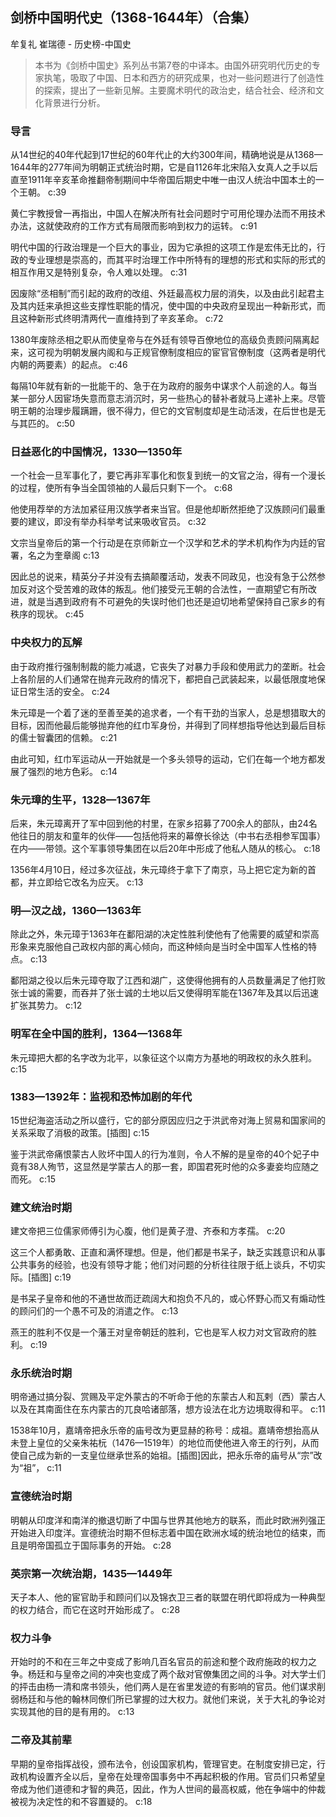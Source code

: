 ## 剑桥中国明代史（1368-1644年）（合集）

牟复礼 崔瑞德  -  历史榜-中国史

> 本书为《剑桥中国史》系列丛书第7卷的中译本。由国外研究明代历史的专家执笔，吸取了中国、日本和西方的研究成果，也对一些问题进行了创造性的探索，提出了一些新见解。主要魔术明代的政治史，结合社会、经济和文化背景进行分析。


### 导言

从14世纪的40年代起到17世纪的60年代止的大约300年间，精确地说是从1368—1644年的277年间为明朝正式统治时期，它是自1126年北宋陷入女真人之手以后直至1911年辛亥革命推翻帝制期间中华帝国后期史中唯一由汉人统治中国本土的一个王朝。 c:39

黄仁宇教授曾一再指出，中国人在解决所有社会问题时宁可用伦理办法而不用技术办法，这就使政府的工作方式有局限而影响到权力的运转。 c:91

明代中国的行政治理是一个巨大的事业，因为它承担的这项工作是宏伟无比的，行政的专业理想是崇高的，而其平时治理工作中所特有的理想的形式和实际的形式的相互作用又是特别复杂，令人难以处理。 c:31

因废除“丞相制”而引起的政府的改组、外廷最高权力层的消失，以及由此引起君主及其内廷来承担这些支撑性职能的情况，使中国的中央政府呈现出一种新形式，而且这种新形式终明清两代一直维持到了辛亥革命。 c:72

1380年废除丞相之职从而使皇帝与在外廷有领导百僚地位的高级负责顾问隔离起来，这可视为明朝发展内阁和与正规官僚制度相应的宦官官僚制度（这两者是明代内朝的两要素）的起点。 c:46

每隔10年就有新的一批能干的、急于在为政府的服务中谋求个人前途的人。每当某一部分人因宦场失意而意志消沉时，另一些热心的替补者就马上递补上来。尽管明王朝的治理步履蹒跚，很不得力，但它的文官制度却是生动活泼，在后世也是无与其匹的。 c:50

### 日益恶化的中国情况，1330—1350年

一个社会一旦军事化了，要它再非军事化和恢复到统一的文官之治，得有一个漫长的过程，使所有争当全国领袖的人最后只剩下一个。 c:68

他使用荐举的方法加紧征用汉族学者来当官。但是他却断然拒绝了汉族顾问们最重要的建议，即没有举办科举考试来吸收官员。 c:32

文宗当皇帝后的第一个行动是在京师新立一个汉学和艺术的学术机构作为内廷的官署，名之为奎章阁 c:13

因此总的说来，精英分子并没有去搞颠覆活动，发表不同政见，也没有急于公然参加反对这个受苦难的政体的叛乱。他们接受元王朝的合法性，一直期望它有所改进，就是当遇到政府有不可避免的失误时他们也还是迫切地希望保持自己家乡的有秩序的现状。 c:45

### 中央权力的瓦解

由于政府推行强制制裁的能力减退，它丧失了对暴力手段和使用武力的垄断。社会上各阶层的人们通常在抛弃元政府的情况下，都把自己武装起来，以最低限度地保证日常生活的安全。 c:24

朱元璋是一个着了迷的至善至美的追求者，一个有干劲的当家人，总是想猎取大的目标，因而他最后能够抛弃他的红巾军身份，并得到了同样想指导他达到最后目标的儒士智囊团的信赖。 c:21

由此可知，红巾军运动从一开始就是一个多头领导的运动，它们在每一个地方都发展了强烈的地方色彩。 c:14

### 朱元璋的生平，1328—1367年

后来，朱元璋离开了军中回到他的村里，在家乡招募了700余人的部队，由24名他往日的朋友和童年的伙伴——包括他将来的幕僚长徐达（中书右丞相参军国事）在内——带领。这个军事领导集团在以后20年中形成了他私人随从的核心。 c:18

1356年4月10日，经过多次征战，朱元璋终于拿下了南京，马上把它定为新的首都，并立即给它改名为应天。 c:13

### 明—汉之战，1360—1363年

除此之外，朱元璋于1363年在鄱阳湖的决定性胜利使他有了他需要的威望和崇高形象来克服他自己政权内部的离心倾向，而这种倾向是当时全中国军人性格的特点。 c:13

鄱阳湖之役以后朱元璋夺取了江西和湖广，这使得他拥有的人员数量满足了他打败张士诚的需要，而吞并了张士诚的土地以后又使得明军能在1367年及其以后迅速扩张其势力。 c:12

### 明军在全中国的胜利，1364—1368年

朱元璋把大都的名字改为北平，以象征这个以南方为基地的明政权的永久胜利。 c:15

### 1383—1392年：监视和恐怖加剧的年代

15世纪海盗活动之所以盛行，它的部分原因应归之于洪武帝对海上贸易和国家间的关系采取了消极的政策。[插图] c:15

鉴于洪武帝痛恨蒙古人败坏中国人的行为准则，令人不解的是皇帝的40个妃子中竟有38人殉节，这显然是学蒙古人的那一套，即国君死时他的众多妻妾均应随之而死。 c:15

### 建文统治时期

建文帝把三位儒家师傅引为心腹，他们是黄子澄、齐泰和方孝孺。 c:20

这三个人都勇敢、正直和满怀理想。但是，他们都是书呆子，缺乏实践意识和从事公共事务的经验，也没有领导才能；他们对问题的分析往往限于纸上谈兵，不切实际。[插图] c:19

是书呆子皇帝和他的不通世故而迂疏阔大和抱负不凡的，或心怀野心而又有煽动性的顾问们的一个愚不可及的消遣之作。
 c:13

燕王的胜利不仅是一个藩王对皇帝朝廷的胜利，它也是军人权力对文官政府的胜利。 c:19

### 永乐统治时期

明帝通过搞分裂、赏赐及平定外蒙古的不听命于他的东蒙古人和瓦剌（西）蒙古人以及在其南面住在东内蒙古的兀良哈诸部落，想方设法在北方边境取得和平。 c:11

1538年10月，嘉靖帝把永乐帝的庙号改为更显赫的称号：成祖。嘉靖帝想抬高从未登上皇位的父亲朱祐杬（1476—1519年）的地位而使他进入帝王的行列，从而使自己成为新的一支皇位继承世系的始祖。[插图]因此，把永乐帝的庙号从“宗”改为“祖”， c:11

### 宣德统治时期

明朝从印度洋和南洋的撤退切断了中国与世界其他地方的联系，而此时欧洲列强正开始进入印度洋。宣德统治时期不但标志着中国在欧洲水域的统治地位的结束，而且是明帝国孤立于国际事务的开始。 c:28

### 英宗第一次统治期，1435—1449年

天子本人、他的宦官助手和顾问们以及锦衣卫三者的联盟在明代即将成为一种典型的权力结合，而它在这时开始形成了。
 c:28

### 权力斗争

开始时的不和在三年之中变成了影响几百名官员的前途和整个政府施政的权力之争。杨廷和与皇帝之间的冲突也变成了两个敌对官僚集团之间的斗争。对大学士们的抨击由杨一清和席书领头，他们两人是在省里发迹的有影响的官员。他们谋求削弱杨廷和与他的翰林同僚们所已掌握的过大权力。就他们来说，关于大礼的争论对实现其他的目的是有用的。 c:13

### 二帝及其前辈

早期的皇帝指挥战役，颁布法令，创设国家机构，管理官吏。在制度安排已定，行政机构设置齐全以后，皇帝在处理帝国事务中不再起积极的作用。官员们只希望皇帝成为他们道德和才智的典范，因此，作为人世间的最高权威，他在争端中的仲裁被视为决定性的和不容置疑的。 c:18